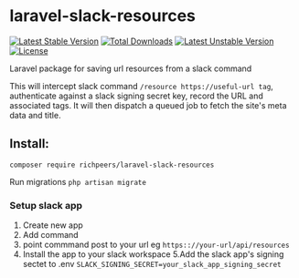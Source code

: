 # laravel-slack-resources

[![Latest Stable Version](https://poser.pugx.org/richpeers/laravel-slack-resources/v/stable)](https://packagist.org/packages/richpeers/laravel-slack-resources)
[![Total Downloads](https://poser.pugx.org/richpeers/laravel-slack-resources/downloads)](https://packagist.org/packages/richpeers/laravel-slack-resources)
[![Latest Unstable Version](https://poser.pugx.org/richpeers/laravel-slack-resources/v/unstable)](https://packagist.org/packages/richpeers/laravel-slack-resources)
[![License](https://poser.pugx.org/richpeers/laravel-slack-resources/license)](https://packagist.org/packages/richpeers/laravel-slack-resources)

Laravel package for saving url resources from a slack command

This will intercept slack command `/resource https://useful-url tag`, authenticate against a slack signing secret key, record the URL and associated tags. It will then dispatch a queued job to fetch the site's meta data and title.

## Install:
`composer require richpeers/laravel-slack-resources`

Run migrations
`php artisan migrate`

### Setup slack app
1. Create new app
2. Add command
3. point commmand post to your url eg `https:://your-url/api/resources`
4. Install the app to your slack workspace
5.Add the slack app's signing sectet to .env
`SLACK_SIGNING_SECRET=your_slack_app_signing_secret`
